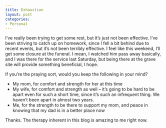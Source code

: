 ```yaml
---
title: Exhaustion
layout: post
categories:
- Personal
---
```

I’ve really been trying to get some rest, but it’s just not been effective. I’ve been striving to catch up on homework, since I fell a bit behind due to recent events, but it’s not been terribly effective. I feel like this weekend, I’ll get some closure at the funeral. I mean, I watched him pass away basically, and I was there for the service last Saturday, but being there at the grave site will provide something beneficial, I hope.

If you’re the praying sort, would you keep the following in your mind?

*   My mom, for comfort and strength for her at this time
*   My wife, for comfort and strength as well – it’s going to be hard to be apart even for such a short time, since it’s such an infrequent thing. We haven’t been apart in almost two years.
*   Me, for the strength to be there to support my mom, and peace in knowing that my dad is in a better place now

Thanks. The therapy inherent in this blog is amazing to me right now.